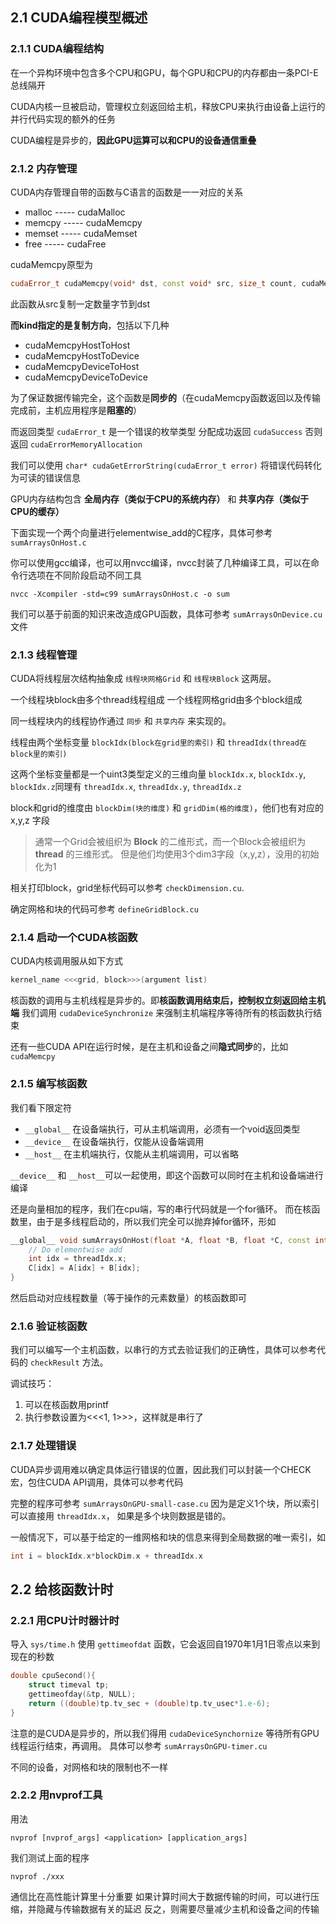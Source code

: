 ## 2.1 CUDA编程模型概述

### 2.1.1 CUDA编程结构
在一个异构环境中包含多个CPU和GPU，每个GPU和CPU的内存都由一条PCI-E总线隔开

CUDA内核一旦被启动，管理权立刻返回给主机，释放CPU来执行由设备上运行的并行代码实现的额外的任务

CUDA编程是异步的，**因此GPU运算可以和CPU的设备通信重叠**

### 2.1.2 内存管理
CUDA内存管理自带的函数与C语言的函数是一一对应的关系

- malloc ----- cudaMalloc
- memcpy ----- cudaMemcpy
- memset ----- cudaMemset
- free ----- cudaFree

cudaMemcpy原型为
```cpp
cudaError_t cudaMemcpy(void* dst, const void* src, size_t count, cudaMemcpyKind kind)
```
此函数从src复制一定数量字节到dst

**而kind指定的是复制方向**，包括以下几种
- cudaMemcpyHostToHost 
- cudaMemcpyHostToDevice 
- cudaMemcpyDeviceToHost 
- cudaMemcpyDeviceToDevice

为了保证数据传输完全，这个函数是**同步的**（在cudaMemcpy函数返回以及传输完成前，主机应用程序是**阻塞的**）

而返回类型 `cudaError_t` 是一个错误的枚举类型
分配成功返回 `cudaSuccess` 否则返回 `cudaErrorMemoryAllocation`

我们可以使用 `char* cudaGetErrorString(cudaError_t error)` 将错误代码转化为可读的错误信息

GPU内存结构包含 **全局内存（类似于CPU的系统内存）** 和 **共享内存（类似于CPU的缓存）**

下面实现一个两个向量进行elementwise_add的C程序，具体可参考 `sumArraysOnHost.c`

你可以使用gcc编译，也可以用nvcc编译，nvcc封装了几种编译工具，可以在命令行选项在不同阶段启动不同工具
```shell 
nvcc -Xcompiler -std=c99 sumArraysOnHost.c -o sum
```

我们可以基于前面的知识来改造成GPU函数，具体可参考 `sumArraysOnDevice.cu` 文件

### 2.1.3 线程管理
CUDA将线程层次结构抽象成 `线程块网格Grid` 和 `线程块Block` 这两层。

一个线程块block由多个thread线程组成
一个线程网格grid由多个block组成

同一线程块内的线程协作通过 `同步` 和 `共享内存` 来实现的。

线程由两个坐标变量 `blockIdx(block在grid里的索引)` 和 `threadIdx(thread在block里的索引)`

这两个坐标变量都是一个uint3类型定义的三维向量
`blockIdx.x`, `blockIdx.y`, `blockIdx.z`同理有 `threadIdx.x`, `threadIdx.y`, `threadIdx.z`

block和grid的维度由 `blockDim(块的维度)` 和 `gridDim(格的维度)`，他们也有对应的 x,y,z 字段

> 通常一个Grid会被组织为 **Block** 的二维形式，而一个Block会被组织为 **thread** 的三维形式。 但是他们均使用3个dim3字段（x,y,z），没用的初始化为1

相关打印block，grid坐标代码可以参考 `checkDimension.cu`. 

确定网格和块的代码可参考 `defineGridBlock.cu`

### 2.1.4 启动一个CUDA核函数
CUDA内核调用服从如下方式

```cpp
kernel_name <<<grid, block>>>(argument list)
```

核函数的调用与主机线程是异步的。即**核函数调用结束后，控制权立刻返回给主机端**
我们调用 `cudaDeviceSynchronize` 来强制主机端程序等待所有的核函数执行结束

还有一些CUDA API在运行时候，是在主机和设备之间**隐式同步**的，比如`cudaMemcpy`

### 2.1.5 编写核函数
我们看下限定符

- `__global__` 在设备端执行，可从主机端调用，必须有一个void返回类型
- `__device__` 在设备端执行，仅能从设备端调用
- `__host__` 在主机端执行，仅能从主机端调用，可以省略

`__device__` 和 `__host__`可以一起使用，即这个函数可以同时在主机和设备端进行编译

还是向量相加的程序，我们在cpu端，写的串行代码就是一个for循环。
而在核函数里，由于是多线程启动的，所以我们完全可以抛弃掉for循环，形如
```cpp
__global__ void sumArraysOnHost(float *A, float *B, float *C, const int N){
    // Do elementwise add
    int idx = threadIdx.x;
    C[idx] = A[idx] + B[idx];
}
```
然后启动对应线程数量（等于操作的元素数量）的核函数即可

### 2.1.6 验证核函数
我们可以编写一个主机函数，以串行的方式去验证我们的正确性，具体可以参考代码的 `checkResult` 方法。

调试技巧： 
1. 可以在核函数用printf
2. 执行参数设置为<<<1, 1>>>，这样就是串行了

### 2.1.7 处理错误
CUDA异步调用难以确定具体运行错误的位置，因此我们可以封装一个CHECK宏，包住CUDA API调用，具体可以参考代码

完整的程序可参考 `sumArraysOnGPU-small-case.cu` 
因为是定义1个块，所以索引可以直接用 `threadIdx.x`， 如果是多个块则数据是错的。

一般情况下，可以基于给定的一维网格和块的信息来得到全局数据的唯一索引，如
```cpp
int i = blockIdx.x*blockDim.x + threadIdx.x
```

## 2.2 给核函数计时
### 2.2.1 用CPU计时器计时
导入 `sys/time.h` 使用 `gettimeofdat` 函数，它会返回自1970年1月1日零点以来到现在的秒数
```cpp
double cpuSecond(){
    struct timeval tp; 
    gettimeofday(&tp, NULL);
    return ((double)tp.tv_sec + (double)tp.tv_usec*1.e-6);
}
```
注意的是CUDA是异步的，所以我们得用 `cudaDeviceSynchornize` 等待所有GPU线程运行结束，再调用。
具体可以参考 `sumArraysOnGPU-timer.cu` 

不同的设备，对网格和块的限制也不一样

### 2.2.2 用nvprof工具
用法 
```shell
nvprof [nvprof_args] <application> [application_args]
```
我们测试上面的程序
```shell
nvprof ./xxx
```
通信比在高性能计算里十分重要
如果计算时间大于数据传输的时间，可以进行压缩，并隐藏与传输数据有关的延迟
反之，则需要尽量减少主机和设备之间的传输

